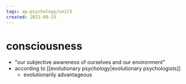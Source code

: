 ```yaml
---
tags: ap-psychology/unit3 
created: 2021-09-15
---
```


# consciousness

- "our subjective awareness of ourselves and our environment"
- according to [[evolutionary psychology|evolutionary psychologists]]
	- evolutionarily advantageous

<!---->